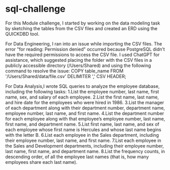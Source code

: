# sql-challenge
For this Module challenge, I started by working on the data modeling task by sketching the tables from the CSV files and created an ERD using the QUICKDBD tool.

For Data Engineering, I ran into an issue while importing the CSV files. The error "for reading: Permission denied" occurred because PostgreSQL didn’t have the required permissions to access the CSV
file. I used ChatGPT for assistance, which suggested placing the folder with the CSV files in a publicly accessible directory (/Users/Shared) and using the following command to resolve the issue:
COPY table_name
FROM '/Users/Shared/data/file.csv'
DELIMITER ','
CSV HEADER;

For Data Analysis,I wrote SQL queries to analyze the employee database, including the following tasks:
1.List the employee number, last name, first name, sex, and salary of each employee.
2.List the first name, last name, and hire date for the employees who were hired in 1986.
3.List the manager of each department along with their department number, department name, employee number, last name, and first name.
4.List the department number for each employee along with that employee’s employee number, last name, first name, and department name.
5.List first name, last name, and sex of each employee whose first name is Hercules and whose last name begins with the letter B.
6.List each employee in the Sales department, including their employee number, last name, and first name.
7.List each employee in the Sales and Development departments, including their employee number, last name, first name, and department name.
8.List the frequency counts, in descending order, of all the employee last names (that is, how many employees share each last name).
